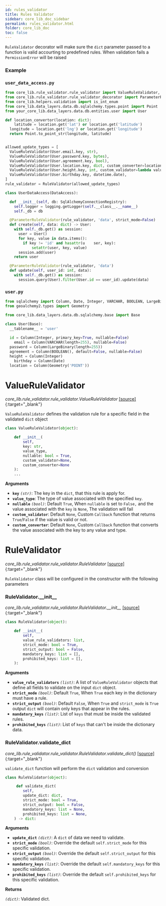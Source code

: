 ```yaml
---
id: rules_validator
title: Rules Validator
sidebar: core_lib_doc_sidebar
permalink: rules_validator.html
folder: core_lib_doc
toc: false
---
```


`RuleValidator` decorator will make sure the `dict` parameter passed to a function is valid accourting to predefined rules. When validation fails a `PermissionError` will be raised

### Example

### `user_data_access.py`

```python
from core_lib.rule_validator.rule_validator import ValueRuleValidator, RuleValidator
from core_lib.rule_validator.rule_validator_decorator import ParameterRuleValidator
from core_lib.helpers.validation import is_int_enum
from core_lib.data_layers.data.db.sqlalchemy.types.point import Point
from your_core_lib.data_layers.data.db.entities.user import User

def location_convertor(location: dict):
	latitude = location.get('lat') or location.get('latitude')
  longitude = location.get('lng') or location.get('longitude')
  return Point.to_point_str(longitude, latitude)


allowed_update_types = [
  ValueRuleValidator(User.email.key, str),
  ValueRuleValidator(User.password.key, bytes),
  ValueRuleValidator(User.agreement.key, bool),
  ValueRuleValidator(User.location.key, dict, custom_converter=location_convertor, custom_validator=location_validate),
  ValueRuleValidator(User.height.key, int, custom_validator=lambda value: True if value > 50 else False),
  ValueRuleValidator(User.birthday.key, datetime.date),
]
rule_validator = RuleValidator(allowed_update_types)

class UserDataAccess(DataAccess):

  def __init__(self, db: SqlAlchemyConnectionRegistry):
    self.logger = logging.getLogger(self.__class__.__name__)
    self._db = db

  @ParameterRuleValidator(rule_validator, 'data', strict_mode=False)
  def create(self, data: dict) -> User:
    with self._db.get() as session:
      user = User()
      for key, value in data.items():
        if key != 'id' and hasattr(u	ser, key):
            setattr(user, key, value)
      session.add(user)
    return user

  @ParameterRuleValidator(rule_validator, 'data')
  def update(self, user_id: int, data):
    with self._db.get() as session:
      session.query(User).filter(User.id == user_id).update(data)
```



### `user.py`

```python
from sqlalchemy import Column, Date, Integer, VARCHAR, BOOLEAN, LargeBinary
from geoalchemy2.types import Geometry

from core_lib.data_layers.data.db.sqlalchemy.base import Base

class User(Base):
  __tablename__ = 'user'
    
  id = Column(Integer, primary_key=True, nullable=False)
	email = Column(VARCHAR(length=255), nullable=False)
  password = Column(LargeBinary(length=255))
  agreement = Column(BOOLEAN(), default=False, nullable=False)
  height = Column(Integer)
	birthday = Column(Date)
  location = Column(Geometry('POINT'))
```



# ValueRuleValidator

*core_lib.rule_validator.rule_validator.ValueRuleValidator* [[source]](https://github.com/shay-te/core-lib/blob/master/core_lib/rule_validator/rule_validator.py#L5){:target="_blank"}

`ValueRuleValidator` defines the validation rule for a specific field in the validated `dict` object


```python
class ValueRuleValidator(object):

    def __init__(
        self, 
        key: str, 
        value_type, 
        nullable: bool = True, 
        custom_validator=None, 
        custom_converter=None
    ):
    ...
```

**Arguments**

- **`key`** *`(str)`*: The key in the `dict`, that this rule is apply for.
- **`value_type`**: The type of value associated with the specified `key`.
- **`nullable`** *`(bool)`*: Default `True`, When `nullable` is set to `False,` and the value associated with the `key` is  `None`, The validation will fail
- **`custom_validator`**: Default `None`, Custom `Callback` function that returns `True`/`False` if the value is valid or not.
- **`custom_converter`**: Default `None`, Custom `Callback` function that converts the value associated with the key to any value and type.



# RuleValidator

*core_lib.rule_validator.rule_validator.RuleValidator* [[source]](https://github.com/shay-te/core-lib/blob/master/core_lib/rule_validator/rule_validator.py#L14){:target="_blank"}

`RuleValidator` class will be configured in the constructor with the following parameters 

### RuleValidator.\_\_init\_\_

*core_lib.rule_validator.rule_validator.RuleValidator.\_\_init\_\_* [[source]](https://github.com/shay-te/core-lib/blob/master/core_lib/rule_validator/rule_validator.py#L15){:target="_blank"}

```python
class RuleValidator(object):

    def __init__(
        self,
        value_rule_validators: list,
        strict_mode: bool = True,
        strict_output: bool = False,
        mandatory_keys: list = [],
        prohibited_keys: list = [],
    ):
```

**Arguments**

- **`value_rule_validators`** *`(list)`*: A list of `ValueRuleValidator` objects that define all fields to validate on the input `dict` object.
- **`strict_mode`** *`(bool)`*: Default `True`, When `True` each key in the dictionary must have a rule.
- **`strict_output`** *`(bool)`*: Default `False`, When `True` and `strict_mode` is `True` output `dict` will contain only keys that appear in the rules.
- **`mandatory_keys`** *`(list)`*: List of `keys` that must be inside the validated rules.
- **`prohibited_keys`** *`(list)`*: List of `keys` that can't be inside the dictionary data.



### RuleValidator.validate_dict

*core_lib.rule_validator.rule_validator.RuleValidator.validate_dict()* [[source]](https://github.com/shay-te/core-lib/blob/master/core_lib/rule_validator/rule_validator.py#L37){:target="_blank"}

`validate_dict` function will perform the `dict` validation and conversion 

```python
class RuleValidator(object):

     def validate_dict(
        self,
        update_dict: dict,
        strict_mode: bool = True,
        strict_output: bool = False,
        mandatory_keys: list = None,
        prohibited_keys: list = None,
    ) -> dict:
```

**Arguments**

- **`update_dict`** *`(dict)`*: A `dict` of data we need to validate.
- **`strict_mode`** *`(bool)`*: Override the default `self.strict_mode` for this specific validation.
- **`strict_output`** *`(bool)`*: Override the default `self.strict_output` for this specific validation.
- **`mandatory_keys`** *`(list)`*: Override the default `self.mandatory_keys` for this specific validation.
- **`prohibited_keys`** *`(list)`*: Override the default `self.prohibited_keys` for this specific validation.

**Returns**

*`(dict)`*: Validated dict.


